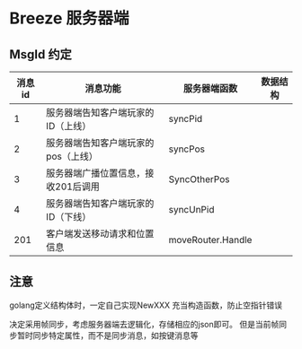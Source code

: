# Breeze 服务器端

## MsgId 约定

| 消息id  | 消息功能  | 服务器端函数 | 数据结构 | 
| ----   | ----     |  ---- | ---- |
| 1      |   服务器端告知客户端玩家的ID（上线）                   |   syncPid  | |
| 2      |   服务器端告知客户端玩家的pos（上线）                  |   syncPos  | |
| 3      |   服务器端广播位置信息，接收201后调用                  |   SyncOtherPos | |
| 4      |   服务器端告知客户端玩家的ID（下线）                   |   syncUnPid  | |
| 201    |   客户端发送移动请求和位置信息                        |   moveRouter.Handle | |

## 注意

golang定义结构体时，一定自己实现NewXXX 充当构造函数，防止空指针错误


决定采用帧同步，考虑服务器端去逻辑化，存储相应的json即可。
但是当前帧同步暂时同步特定属性，而不是同步消息，如按键消息等
